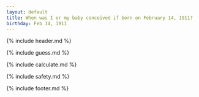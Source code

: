 ```yaml
---
layout: default
title: When was I or my baby conceived if born on February 14, 1911?
birthday: Feb 14, 1911
---
```


{% include header.md %}

{% include guess.md %}

{% include calculate.md %}

{% include safety.md %}

{% include footer.md %}



